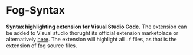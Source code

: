 # Fog-Syntax

**Syntax highlighting extension for Visual Studio Code.**
The extension can be added to Visual studio thorught its official extension marketplace or alternatively [here](https://marketplace.visualstudio.com/items?itemName=Marci1175.fog-syntax).
The extension will highlight all `.f` files, as that is the extension of [fog](https://github.com/marci1175/fog) source files.
